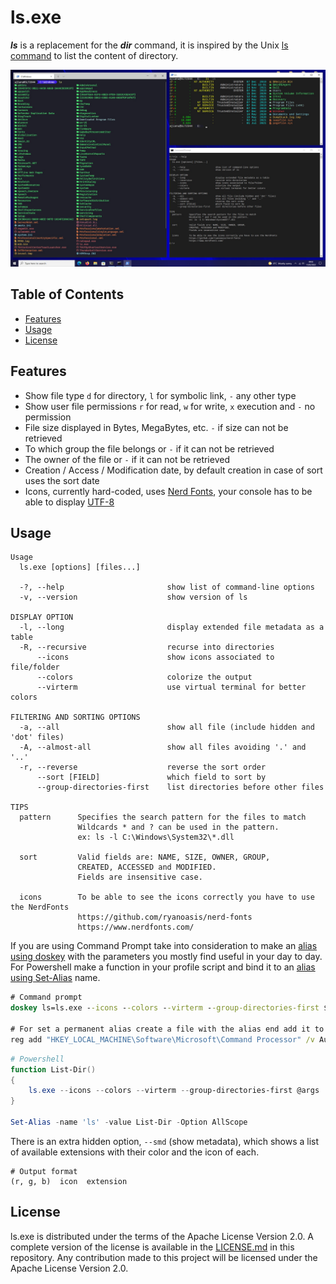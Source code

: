 
# ls.exe

_**ls**_ is a replacement for the _**dir**_ command, it is inspired by the Unix [ls command](https://en.wikipedia.org/wiki/Ls) to list the content of directory.

![Screenshots of ls](resources/screenshot.jpg)

## Table of Contents
- [Features](#features)
- [Usage](#usage)
- [License](#license)

## Features
* Show file type `d` for directory, `l` for symbolic link, `-` any other type
* Show user file permissions `r` for read, `w` for write, `x` execution and `-` no permission
* File size displayed in Bytes, MegaBytes, etc. `-` if size can not be retrieved
* To which group the file belongs or `-` if it can not be retrieved
* The owner of the file or `-` if it can not be retrieved
* Creation / Access / Modification date, by default creation in case of sort uses the sort date
* Icons, currently hard-coded, uses [Nerd Fonts](https://github.com/ryanoasis/nerd-fonts), your console has to be able to display [UTF-8](https://en.wikipedia.org/wiki/UTF-8)

## Usage
```
Usage
  ls.exe [options] [files...]

  -?, --help                       show list of command-line options
  -v, --version                    show version of ls

DISPLAY OPTION
  -l, --long                       display extended file metadata as a table
  -R, --recursive                  recurse into directories
      --icons                      show icons associated to file/folder
      --colors                     colorize the output
      --virterm                    use virtual terminal for better colors

FILTERING AND SORTING OPTIONS
  -a, --all                        show all file (include hidden and 'dot' files)
  -A, --almost-all                 show all files avoiding '.' and '..'
  -r, --reverse                    reverse the sort order
      --sort [FIELD]               which field to sort by
      --group-directories-first    list directories before other files

TIPS
  pattern      Specifies the search pattern for the files to match
               Wildcards * and ? can be used in the pattern.
               ex: ls -l C:\Windows\System32\*.dll

  sort         Valid fields are: NAME, SIZE, OWNER, GROUP,
               CREATED, ACCESSED and MODIFIED.
               Fields are insensitive case.

  icons        To be able to see the icons correctly you have to use the NerdFonts
               https://github.com/ryanoasis/nerd-fonts
               https://www.nerdfonts.com/
```

If you are using Command Prompt take into consideration to make an [alias using doskey](https://docs.microsoft.com/en-us/windows-server/administration/windows-commands/doskey) with the parameters you mostly find useful in your day to day. For Powershell make a function in your profile script and bind it to an [alias using Set-Alias](https://docs.microsoft.com/en-us/powershell/module/microsoft.powershell.utility/set-alias?view=powershell-7.2) name.

```bat
# Command prompt
doskey ls=ls.exe --icons --colors --virterm --group-directories-first $*

# For set a permanent alias create a file with the alias end add it to the register
reg add "HKEY_LOCAL_MACHINE\Software\Microsoft\Command Processor" /v Autorun /d "doskey /macrofile=\"<file-path>\"" /f
```

```powershell
# Powershell
function List-Dir()
{
    ls.exe --icons --colors --virterm --group-directories-first @args
}

Set-Alias -name 'ls' -value List-Dir -Option AllScope
```

There is an extra hidden option, `--smd` (show metadata), which shows a list of available extensions with their color and the icon of each.

```shell
# Output format
(r, g, b)  icon  extension
```
## License
ls.exe is distributed under the terms of the Apache License Version 2.0. A complete version of the license is available in the [LICENSE.md](LICENSE.md) in this repository. Any contribution made to this project will be licensed under the Apache License Version 2.0.

